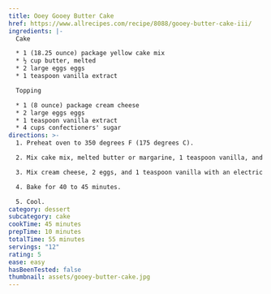 ```yaml
---
title: Ooey Gooey Butter Cake
href: https://www.allrecipes.com/recipe/8088/gooey-butter-cake-iii/
ingredients: |-
  Cake

  * 1 (18.25 ounce) package yellow cake mix
  * ½ cup butter, melted
  * 2 large eggs eggs
  * 1 teaspoon vanilla extract

  Topping

  * 1 (8 ounce) package cream cheese
  * 2 large eggs eggs
  * 1 teaspoon vanilla extract
  * 4 cups confectioners' sugar
directions: >-
  1. Preheat oven to 350 degrees F (175 degrees C).

  2. Mix cake mix, melted butter or margarine, 1 teaspoon vanilla, and 2 eggs with a spoon. Pat into a 9 X 13 inch pan.

  3. Mix cream cheese, 2 eggs, and 1 teaspoon vanilla with an electric mixer. Slowly beat in confectioner's sugar. Pour over cake layer.

  4. Bake for 40 to 45 minutes.

  5. Cool.
category: dessert
subcategory: cake
cookTime: 45 minutes
prepTime: 10 minutes
totalTime: 55 minutes
servings: "12"
rating: 5
ease: easy
hasBeenTested: false
thumbnail: assets/gooey-butter-cake.jpg
---
```

